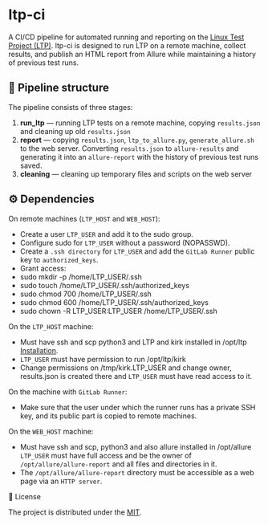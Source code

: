 # **ltp-ci**

A CI/CD pipeline for automated running and reporting on the [Linux Test Project (LTP)](https://github.com/linux-test-project/ltp). ltp-ci is designed to run LTP on a remote machine, collect results, and publish an HTML report from Allure while maintaining a history of previous test runs.

## 📁 Pipeline structure

The pipeline consists of three stages:

1. **run_ltp** — running LTP tests on a remote machine, copying `results.json` and cleaning up old `results.json`
2. **report** — copying `results.json`, `ltp_to_allure.py`, `generate_allure.sh` to the web server. Converting `results.json` to `allure-results` and generating it into an `allure-report` with the history of previous test runs saved.
3. **cleaning** — cleaning up temporary files and scripts on the web server

## ⚙️ Dependencies

On remote machines (`LTP_HOST` and `WEB_HOST`):
- Create a user `LTP_USER` and add it to the sudo group.
- Configure sudo for `LTP_USER` without a password (NOPASSWD).
- Create a `.ssh directory` for `LTP_USER` and add the `GitLab Runner` public key to `authorized_keys`.
- Grant access:
- sudo mkdir -p /home/LTP_USER/.ssh 
- sudo touch /home/LTP_USER/.ssh/authorized_keys 
- sudo chmod 700 /home/LTP_USER/.ssh 
- sudo chmod 600 /home/LTP_USER/.ssh/authorized_keys 
- sudo chown -R LTP_USER:LTP_USER /home/LTP_USER/.ssh

On the `LTP_HOST` machine:
- Must have ssh and scp python3
and LTP and kirk installed in /opt/ltp [Installation](https://linux-test-project.readthedocs.io/en/latest/users/quick_start.html).
- `LTP_USER` must have permission to run /opt/ltp/kirk
- Change permissions on /tmp/kirk.LTP_USER and change owner, results.json is created there and `LTP_USER` must have read access to it.

On the machine with `GitLab Runner`:
- Make sure that the user under which the runner runs has a private SSH key, and its public part is copied to remote machines.

On the `WEB_HOST` machine:
- Must have ssh and scp, python3 and also allure installed in /opt/allure
`LTP_USER` must have full access and be the owner of `/opt/allure/allure-report` and all files and directories in it.
- The `/opt/allure/allure-report` directory must be accessible as a web page via an `HTTP server`.

📄 License

The project is distributed under the [MIT](LICENSE).